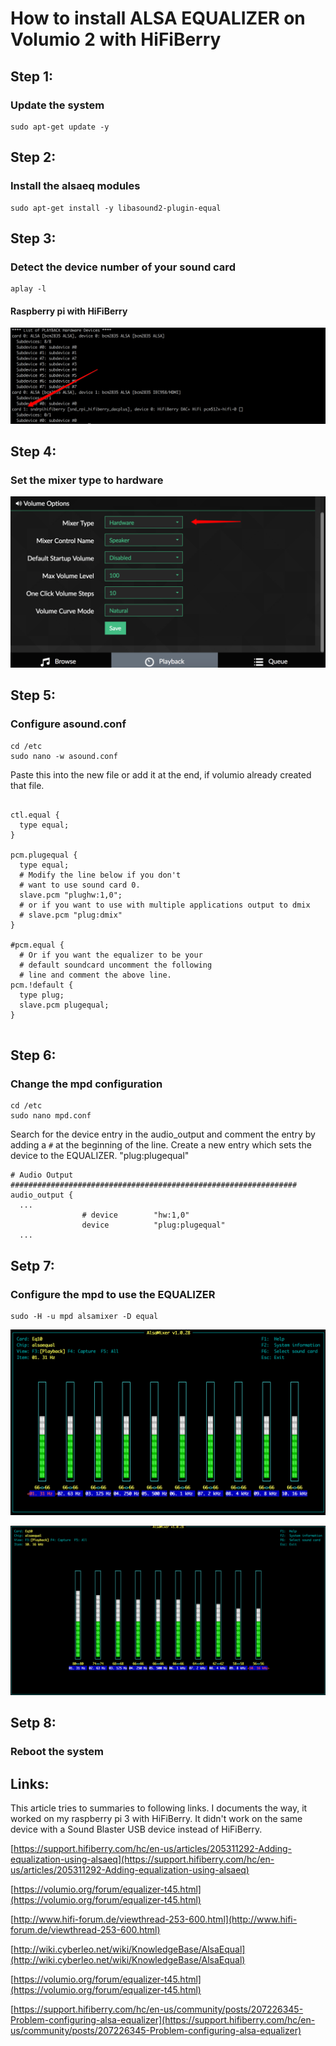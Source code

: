 # How to install ALSA EQUALIZER on Volumio 2 with HiFiBerry


## Step 1: 
### Update the system

```
sudo apt-get update -y
```

## Step 2: 
### Install the alsaeq modules

```
sudo apt-get install -y libasound2-plugin-equal
```

## Step 3: 
### Detect the device number of your sound card

```
aplay -l
```

#### Raspberry pi with HiFiBerry
![alt text](https://github.com/thomasdoerr/volumio-equalizer/blob/master/images/volumio-with-hifiberry-dac-plus.png "Raspberry pi with HiFiBerry")


## Step 4:
### Set the mixer type to hardware
![alt text](https://github.com/thomasdoerr/volumio-equalizer/blob/master/images/volumio-mixer-type-hardware.png "Set Mixer Type to Hardware")

## Step 5: 
### Configure asound.conf

```
cd /etc
sudo nano -w asound.conf
```

Paste this into the new file or add it at the end, if volumio already created that file.

```

ctl.equal {
  type equal;
}

pcm.plugequal {
  type equal;
  # Modify the line below if you don't
  # want to use sound card 0.
  slave.pcm "plughw:1,0";
  # or if you want to use with multiple applications output to dmix
  # slave.pcm "plug:dmix"
}

#pcm.equal {
  # Or if you want the equalizer to be your
  # default soundcard uncomment the following
  # line and comment the above line.
pcm.!default {
  type plug;
  slave.pcm plugequal;
}


```

## Step 6: 
### Change the mpd configuration

```
cd /etc
sudo nano mpd.conf
```

Search for the device entry in the audio_output and comment the entry by adding a `#` at the beginning of the line.
Create a new entry which sets the device to the EQUALIZER. "plug:plugequal"

```
# Audio Output ################################################################
audio_output {
  ...
                # device        "hw:1,0"
                device          "plug:plugequal" 
  ...                
```


## Setp 7: 
### Configure the mpd to use the EQUALIZER

```
sudo -H -u mpd alsamixer -D equal
```

![alt text](https://github.com/thomasdoerr/volumio-equalizer/blob/master/images/alsamixer.png "AlsaMixer")

![alt text](https://github.com/thomasdoerr/volumio-equalizer/blob/master/images/alsamixer-custom-settings.png "AlsaMixer Custom Settings")

## Setp 8: 
### Reboot the system


## Links:
This article tries to summaries to following links. I documents the way, it worked on my raspberry pi 3 with HiFiBerry. It didn't work on the same device with a Sound Blaster USB device instead of HiFiBerry.

[https://support.hifiberry.com/hc/en-us/articles/205311292-Adding-equalization-using-alsaeq](https://support.hifiberry.com/hc/en-us/articles/205311292-Adding-equalization-using-alsaeq)

[https://volumio.org/forum/equalizer-t45.html](https://volumio.org/forum/equalizer-t45.html)

[http://www.hifi-forum.de/viewthread-253-600.html](http://www.hifi-forum.de/viewthread-253-600.html)

[http://wiki.cyberleo.net/wiki/KnowledgeBase/AlsaEqual](http://wiki.cyberleo.net/wiki/KnowledgeBase/AlsaEqual)

[https://volumio.org/forum/equalizer-t45.html](https://volumio.org/forum/equalizer-t45.html)

[https://support.hifiberry.com/hc/en-us/community/posts/207226345-Problem-configuring-alsa-equalizer](https://support.hifiberry.com/hc/en-us/community/posts/207226345-Problem-configuring-alsa-equalizer)


